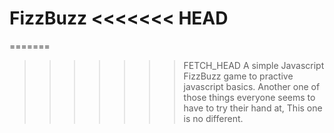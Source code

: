FizzBuzz
<<<<<<< HEAD
========

=======
>>>>>>> FETCH_HEAD
A simple Javascript FizzBuzz game to practive javascript basics. Another one of those things everyone seems to have to try their hand at, This one is no different.
